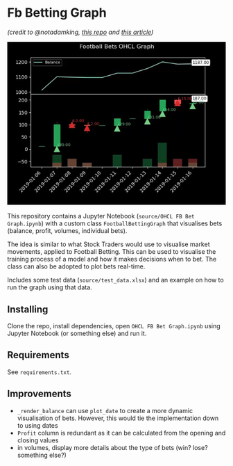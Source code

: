 # Fb Betting Graph

_(credit to @notadamking, [this repo](https://github.com/notadamking/Stock-Trading-Visualization) and [this article](https://towardsdatascience.com/visualizing-stock-trading-agents-using-matplotlib-and-gym-584c992bc6d4))_

![](betting-graph.gif)

This repository contains a Jupyter Notebook (`source/OHCL FB Bet Graph.ipynb`) with a custom class `FootballBettingGraph` that visualises bets (balance, profit, volumes, individual bets).

The idea is similar to what Stock Traders would use to visualise market movements, applied to Football Betting. This can be used to visualise the training process of a model and how it makes decisions when to bet. The class can also be adopted to plot bets real-time.

Includes some test data (`source/test_data.xlsx`) and an example on how to run the graph using that data.

## Installing
Clone the repo, install dependencies, open `OHCL FB Bet Graph.ipynb` using Jupyter Notebook (or something else) and run it.

## Requirements

See `requirements.txt`.

## Improvements
- `_render_balance` can use `plot_date` to create a more dynamic visualisation of bets. However, this would tie the implementation down to using dates
- `Profit` column is redundant as it can be calculated from the opening and closing values
- in volumes, display more details about the type of bets (win? lose? something else?)